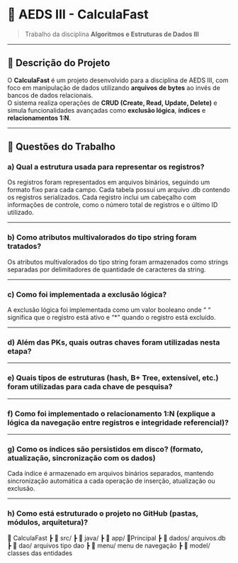 # 🧮 AEDS III - CalculaFast

> Trabalho da disciplina **Algoritmos e Estruturas de Dados III**

---

## 📘 Descrição do Projeto
O **CalculaFast** é um projeto desenvolvido para a disciplina de AEDS III, com foco em manipulação de dados utilizando **arquivos de bytes** ao invés de bancos de dados relacionais.  
O sistema realiza operações de **CRUD (Create, Read, Update, Delete)** e simula funcionalidades avançadas como **exclusão lógica**, **índices** e **relacionamentos 1:N**.

---

## 🧩 Questões do Trabalho

### a) Qual a estrutura usada para representar os registros?
Os registros foram representados em arquivos binários, seguindo um formato fixo para cada campo. Cada tabela possui um arquivo .db contendo os registros serializados. Cada registro inclui um cabeçalho com informações de controle, como o número total de registros e o último ID utilizado.

---

### b) Como atributos multivalorados do tipo string foram tratados?
Os atributos multivalorados do tipo string foram armazenados como strings separadas por delimitadores de quantidade de caracteres da string.

---

### c) Como foi implementada a exclusão lógica?
A exclusão lógica foi implementada como um valor booleano onde “ “ significa que o registro está ativo e “*” quando o registro está excluído.

---

### d) Além das PKs, quais outras chaves foram utilizadas nesta etapa?


---

### e) Quais tipos de estruturas (hash, B+ Tree, extensível, etc.) foram utilizadas para cada chave de pesquisa?



---

### f) Como foi implementado o relacionamento 1:N (explique a lógica da navegação entre registros e integridade referencial)?


---

### g) Como os índices são persistidos em disco? (formato, atualização, sincronização com os dados)
Cada índice é armazenado em arquivos binários separados, mantendo sincronização automática a cada operação de inserção, atualização ou exclusão.

---

### h)  Como está estruturado o projeto no GitHub (pastas, módulos, arquitetura)?
📂 CalculaFast
┣ 📂 src/
  ┣ 📂 java/
    ┣ 📂 app/
      📝Principal
    ┣ 📂 dados/
      arquivos.db
    ┣ 📂 dao/
      arquivos tipo dao
    ┣ 📂 menu/
      menu de navegação
    ┣ 📂 model/
      classes das entidades


